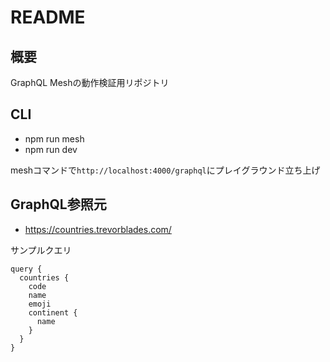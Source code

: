 # README
## 概要
GraphQL Meshの動作検証用リポジトリ

## CLI
- npm run mesh
- npm run dev


meshコマンドで`http://localhost:4000/graphql`にプレイグラウンド立ち上げ

## GraphQL参照元
- https://countries.trevorblades.com/


サンプルクエリ
```gql
query {
  countries {
    code
    name
    emoji
    continent {
      name
    }
  }
}
```